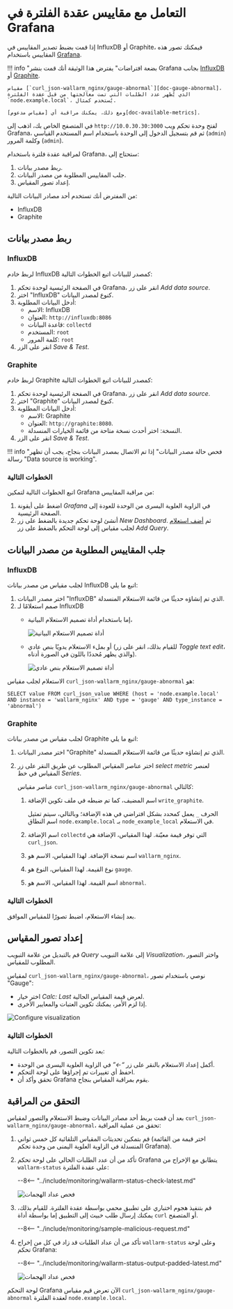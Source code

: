 [img-influxdb-query-graphical]:     ../../images/monitoring/grafana-influx-1.png
[img-influxdb-query-plaintext]:     ../../images/monitoring/grafana-influx-2.png
[img-query-visualization]:          ../../images/monitoring/grafana-query-visualization.png
[img-grafana-0-attacks]:            ../../images/monitoring/grafana-0-attacks.png
[img-grafana-16-attacks]:           ../../images/monitoring/grafana-16-attacks.png

[link-grafana]:                     https://grafana.com/

[doc-network-plugin-influxdb]:      network-plugin-influxdb.md
[doc-network-plugin-graphite]:      write-plugin-graphite.md
[doc-gauge-abnormal]:                available-metrics.md#number-of-requests
[doc-available-metrics]:            available-metrics.md

[anchor-query]:                     #fetching-the-required-metrics-from-the-data-source
[anchor-verify-monitoring]:         #verifying-monitoring

# التعامل مع مقاييس عقدة الفلترة في Grafana

إذا قمت بضبط تصدير المقاييس في InfluxDB أو Graphite، فيمكنك تصور هذه المقاييس باستخدام [Grafana][link-grafana].

!!! info "بضعة افتراضات"
    يفترض هذا الوثيقة أنك قمت بنشر Grafana بجانب [InfluxDB][doc-network-plugin-influxdb] أو [Graphite][doc-network-plugin-graphite].

    مقياس [`curl_json-wallarm_nginx/gauge-abnormal`][doc-gauge-abnormal]، الذي يُظهر عدد الطلبات التي تمت معالجتها من قبل عقدة الفلترة `node.example.local`، يُستخدم كمثال.

    ومع ذلك، يمكنك مراقبة أي [مقياس مدعوم][doc-available-metrics].

في المتصفح الخاص بك، اذهب إلى `http://10.0.30.30:3000` لفتح وحدة تحكم ويب Grafana، ثم قم بتسجيل الدخول إلى الوحدة باستخدام اسم المستخدم القياسي (`admin`) وكلمة المرور (`admin`).

لمراقبة عقدة فلترة باستخدام Grafana، ستحتاج إلى:
1.  ربط مصدر بيانات.
2.  جلب المقاييس المطلوبة من مصدر البيانات.
3.  إعداد تصور المقياس.

من المفترض أنك تستخدم أحد مصادر البيانات التالية:
*   InfluxDB
*   Graphite

##  ربط مصدر بيانات

### InfluxDB

لربط خادم InfluxDB كمصدر للبيانات اتبع الخطوات التالية:
1.  في الصفحة الرئيسية لوحدة تحكم Grafana، انقر على زر *Add data source*.
2.  اختر "InfluxDB" كنوع لمصدر البيانات.
3.  أدخل البيانات المطلوبة:
    *   الاسم: InfluxDB
    *   العنوان: `http://influxdb:8086`
    *   قاعدة البيانات: `collectd`
    *   المستخدم: `root`
    *   كلمة المرور: `root`
4.  انقر على الزر *Save & Test*.


### Graphite

لربط خادم Graphite كمصدر للبيانات اتبع الخطوات التالية:
1.  في الصفحة الرئيسية لوحدة تحكم Grafana، انقر على زر *Add data source*.
2.  اختر "Graphite" كنوع لمصدر البيانات.
3.  أدخل البيانات المطلوبة:
    *   الاسم: Graphite
    *   العنوان: `http://graphite:8080`.
    *   النسخة: اختر أحدث نسخة متاحة من قائمة الخيارات المنسدلة.
4.  انقر على الزر *Save & Test*.


!!! info "فحص حالة مصدر البيانات"
    إذا تم الاتصال بمصدر البيانات بنجاح، يجب أن تظهر رسالة "Data source is working".

### الخطوات التالية

اتبع الخطوات التالية لتمكين Grafana من مراقبة المقاييس:
1.  اضغط على أيقونة *Grafana* في الزاوية العلوية اليسرى من الوحدة للعودة إلى الصفحة الرئيسية.
2.  أنشئ لوحة تحكم جديدة بالضغط على زر *New Dashboard*. ثم [أضف استعلام][anchor-query] لجلب مقياس إلى لوحة التحكم بالضغط على زر *Add Query*.

##  جلب المقاييس المطلوبة من مصدر البيانات

### InfluxDB

لجلب مقياس من مصدر بيانات InfluxDB اتبع ما يلي:
1.  اختر مصدر البيانات "InfluxDB" الذي تم إنشاؤه حديثًا من قائمة الاستعلام المنسدلة.
2.  صمم استعلامًا لـ InfluxDB
    *   إما باستخدام أداة تصميم الاستعلام البيانية،

        ![أداة تصميم الاستعلام البيانية][img-influxdb-query-graphical]

    *   أو بملء الاستعلام يدويًا بنص عادي (للقيام بذلك، انقر على زر *Toggle text edit*، والذي يظهر مُحددًا باللون في الصورة أدناه). 

        ![أداة تصميم الاستعلام بنص عادي][img-influxdb-query-plaintext]

الاستعلام لجلب مقياس `curl_json-wallarm_nginx/gauge-abnormal` هو:
```
SELECT value FROM curl_json_value WHERE (host = 'node.example.local' AND instance = 'wallarm_nginx' AND type = 'gauge' AND type_instance = 'abnormal')    
```

### Graphite

لجلب مقياس من مصدر بيانات Graphite اتبع ما يلي:

1.  اختر مصدر البيانات "Graphite" الذي تم إنشاؤه حديثًا من قائمة الاستعلام المنسدلة.
2.  اختر عناصر المقياس المطلوب عن طريق النقر على زر *select metric* لعنصر المقياس في خط *Series*.

    عناصر مقياس `curl_json-wallarm_nginx/gauge-abnormal` كالتالي:

    1.  اسم المضيف، كما تم ضبطه في ملف تكوين الإضافة `write_graphite`.
   
        الحرف `_` يعمل كمحدد بشكل افتراضي في هذه الإضافة؛ وبالتالي، سيتم تمثيل اسم النطاق `node.example.local` بـ `node_example_local` في الاستعلام.
   
    2.  اسم الإضافة `collectd` التي توفر قيمة معيّنة. لهذا المقياس، الإضافة هي `curl_json`.
    3.  اسم نسخة الإضافة. لهذا المقياس، الاسم هو `wallarm_nginx`.
    4.  نوع القيمة. لهذا المقياس، النوع هو `gauge`.
    5.  اسم القيمة. لهذا المقياس، الاسم هو `abnormal`.

### الخطوات التالية

بعد إنشاء الاستعلام، اضبط تصورًا للمقياس الموافق.

##  إعداد تصور المقياس

قم بالتبديل من علامة التبويب *Query* إلى علامة التبويب *Visualization*، واختر التصور المطلوب للمقياس.

لمقياس `curl_json-wallarm_nginx/gauge-abnormal`، نوصي باستخدام تصور "Gauge":
*   اختر خيار *Calc: Last* لعرض قيمة المقياس الحالية.
*   إذا لزم الأمر، يمكنك تكوين العتبات والمعايير الأخرى.

![Configure visualization][img-query-visualization]

### الخطوات التالية

بعد تكوين التصور، قم بالخطوات التالية:
*   أكمل إعداد الاستعلام بالنقر على زر *“←”* في الزاوية العلوية اليسرى من الوحدة.
*   احفظ أي تغييرات تم إجراؤها على لوحة التحكم.
*   تحقق وأكد أن Grafana يقوم بمراقبة المقياس بنجاح.

##  التحقق من المراقبة

بعد أن قمت بربط أحد مصادر البيانات وضبط الاستعلام والتصور لمقياس `curl_json-wallarm_nginx/gauge-abnormal`، تحقق من عملية المراقبة:

1.  قم بتمكين تحديثات المقياس التلقائية كل خمس ثواني (اختر قيمة من القائمة المنسدلة في الزاوية العلوية اليمنى من وحدة تحكم Grafana).
2.  تأكد من أن عدد الطلبات الحالي على لوحة تحكم Grafana يتطابق مع الإخراج من `wallarm-status` على عقدة الفلترة:

    --8<-- "../include/monitoring/wallarm-status-check-latest.md"
    
    ![فحص عداد الهجمات][img-grafana-0-attacks]
    
3.  قم بتنفيذ هجوم اختباري على تطبيق محمي بواسطة عقدة الفلترة. للقيام بذلك، يمكنك إرسال طلب خبيث إلى التطبيق إما بواسطة أداة `curl` أو المتصفح.

    --8<-- "../include/monitoring/sample-malicious-request.md"
    
4.  تأكد من أن عداد الطلبات قد زاد في كل من إخراج `wallarm-status` وعلى لوحة تحكم Grafana:

    --8<-- "../include/monitoring/wallarm-status-output-padded-latest.md"

    ![فحص عداد الهجمات][img-grafana-16-attacks]

لوحة التحكم Grafana الآن تعرض قيم مقياس `curl_json-wallarm_nginx/gauge-abnormal` لعقدة الفلترة `node.example.local`.
